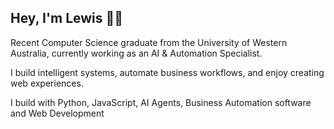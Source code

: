 ## Hey, I'm Lewis 👋🌱

<!--
**fushipanda/fushipanda** is a ✨ _special_ ✨ repository because its `README.md` (this file) appears on your GitHub profile.

Here are some ideas to get you started:

- 🔭 I’m currently working on ...
- 🌱 I’m currently learning ...
- 👯 I’m looking to collaborate on ...
- 🤔 I’m looking for help with ...
- 💬 Ask me about ...
- 📫 How to reach me: ...
- 😄 Pronouns: ...
- ⚡ Fun fact: ...
-->

Recent Computer Science graduate from the University of Western Australia, currently working as an AI & Automation Specialist.

I build intelligent systems, automate business workflows, and enjoy creating web experiences.

I build with Python, JavaScript, AI Agents, Business Automation software and Web Development
